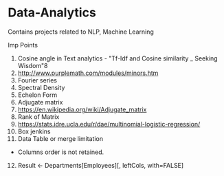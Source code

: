 # Data-Analytics
Contains projects related to NLP, Machine Learning

Imp Points
1. Cosine angle in Text analytics - "Tf-Idf and Cosine similarity _ Seeking Wisdom"8
2. http://www.purplemath.com/modules/minors.htm
3. Fourier series
4. Spectral Density
5. Echelon Form
6. Adjugate matrix
7. https://en.wikipedia.org/wiki/Adjugate_matrix
8. Rank of Matrix
9. https://stats.idre.ucla.edu/r/dae/multinomial-logistic-regression/
10. Box jenkins
11. Data Table or merge limitation 
- Columns order is not retained.
12. Result <- Departments[Employees][, leftCols, with=FALSE]
